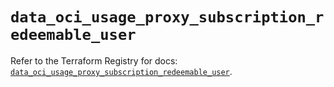 # `data_oci_usage_proxy_subscription_redeemable_user`

Refer to the Terraform Registry for docs: [`data_oci_usage_proxy_subscription_redeemable_user`](https://registry.terraform.io/providers/hashicorp/oci/7.19.0/docs/data-sources/usage_proxy_subscription_redeemable_user).
